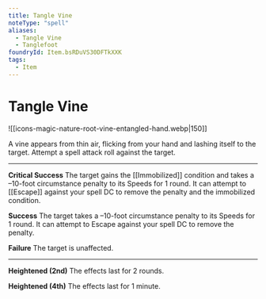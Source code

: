 ```yaml
---
title: Tangle Vine
noteType: "spell"
aliases:
  - Tangle Vine
  - Tanglefoot
foundryId: Item.bsRDuVS30DFTkXXK
tags:
  - Item
---
```


# Tangle Vine
![[icons-magic-nature-root-vine-entangled-hand.webp|150]]

A vine appears from thin air, flicking from your hand and lashing itself to the target. Attempt a spell attack roll against the target.

* * *

**Critical Success** The target gains the [[Immobilized]] condition and takes a –10-foot circumstance penalty to its Speeds for 1 round. It can attempt to [[Escape]] against your spell DC to remove the penalty and the immobilized condition.

**Success** The target takes a –10-foot circumstance penalty to its Speeds for 1 round. It can attempt to Escape against your spell DC to remove the penalty.

**Failure** The target is unaffected.

* * *

**Heightened (2nd)** The effects last for 2 rounds.

**Heightened (4th)** The effects last for 1 minute.
